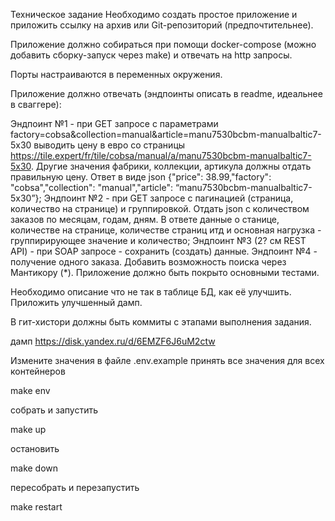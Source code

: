 Техническое задание
Необходимо создать простое приложение и приложить ссылку на архив или Git-репозиторий (предпочтительнее).

Приложение должно собираться при помощи docker-compose (можно добавить сборку-запуск через make) и отвечать на http запросы.

Порты настраиваются в переменных окружения.

Приложение должно отвечать (эндпоинты описать в readme, идеальнее в сваггере):

Эндпоинт №1 - при GET запросе с параметрами factory=cobsa&collection=manual&article=manu7530bcbm-manualbaltic7-5x30 выводить цену в евро со страницы https://tile.expert/fr/tile/cobsa/manual/a/manu7530bcbm-manualbaltic7-5x30. Другие значения фабрики, коллекции, артикула должны отдать правильную цену. Ответ в виде json {"price": 38.99,"factory": "cobsa","collection": "manual","article": “manu7530bcbm-manualbaltic7-5x30”};
Эндпоинт №2 - при GET запросе с пагинацией (страница, количество на странице) и группировкой. Отдать json с количеством заказов по месяцам, годам, дням. В ответе данные о станице, количестве на странице, количестве страниц итд и основная нагрузка - группирирующее значение и количество;
Эндпоинт №3 (2? см REST API) - при SOAP запросе - сохранить (создать) данные.
Эндпоинт №4 - получение одного заказа.
Добавить возможность поиска через Мантикору (*).
Приложение должно быть покрыто основными тестами.

Необходимо описание что не так в таблице БД, как её улучшить. Приложить улучшенный дамп.

В гит-хистори должны быть коммиты с этапами выполнения задания.

дамп https://disk.yandex.ru/d/6EMZF6J6uM2ctw

Измените значения в файле .env.example
принять все значения для всех контейнеров

make env 

собрать и запустить 

make up  

остановить

make  down

пересобрать и перезапустить

make restart
